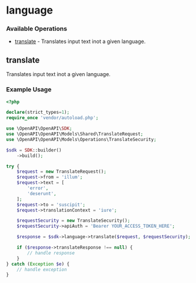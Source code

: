 # language

### Available Operations

* [translate](#translate) - Translates input text inot a given language.

## translate

Translates input text inot a given language.

### Example Usage

```php
<?php

declare(strict_types=1);
require_once 'vendor/autoload.php';

use \OpenAPI\OpenAPI\SDK;
use \OpenAPI\OpenAPI\Models\Shared\TranslateRequest;
use \OpenAPI\OpenAPI\Models\Operations\TranslateSecurity;

$sdk = SDK::builder()
    ->build();

try {
    $request = new TranslateRequest();
    $request->from = 'illum';
    $request->text = [
        'error',
        'deserunt',
    ];
    $request->to = 'suscipit';
    $request->translationContext = 'iure';

    $requestSecurity = new TranslateSecurity();
    $requestSecurity->apiAuth = 'Bearer YOUR_ACCESS_TOKEN_HERE';

    $response = $sdk->language->translate($request, $requestSecurity);

    if ($response->translateResponse !== null) {
        // handle response
    }
} catch (Exception $e) {
    // handle exception
}
```
